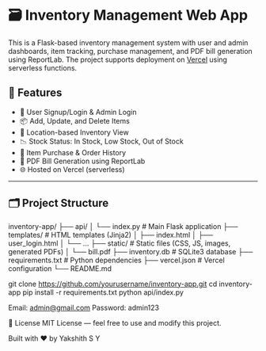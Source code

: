 # 🗃️ Inventory Management Web App

This is a Flask-based inventory management system with user and admin dashboards, item tracking, purchase management, and PDF bill generation using ReportLab. The project supports deployment on [Vercel](https://vercel.com) using serverless functions.

## 🔧 Features

- 🧾 User Signup/Login & Admin Login
- 📦 Add, Update, and Delete Items
- 📍 Location-based Inventory View
- 📉 Stock Status: In Stock, Low Stock, Out of Stock
- 💸 Item Purchase & Order History
- 📄 PDF Bill Generation using ReportLab
- 🌐 Hosted on Vercel (serverless)

---

## 🗂️ Project Structure

inventory-app/
├── api/
│ └── index.py # Main Flask application
├── templates/ # HTML templates (Jinja2)
│ ├── index.html
│ ├── user_login.html
│ └── ...
├── static/ # Static files (CSS, JS, images, generated PDFs)
│ └── bill.pdf
├── inventory.db # SQLite3 database
├── requirements.txt # Python dependencies
├── vercel.json # Vercel configuration
└── README.md

git clone https://github.com/yourusername/inventory-app.git
cd inventory-app
pip install -r requirements.txt
python api/index.py

Email: admin@gmail.com
Password: admin123


📃 License
MIT License — feel free to use and modify this project.

Built with ❤️ by Yakshith S Y

